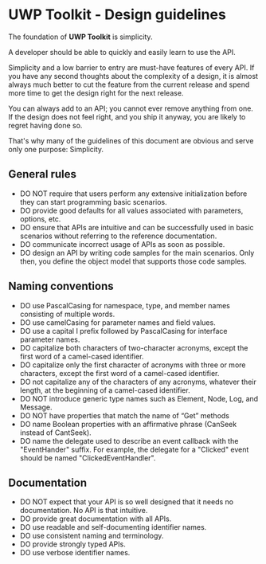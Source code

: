 # UWP Toolkit - Design guidelines

The foundation of **UWP Toolkit** is simplicity. 

A developer should be able to quickly and easily learn to use the API. 

Simplicity and a low barrier to entry are must-have features of every API. If you have any second thoughts about the complexity of a design, it is almost always much better to cut the feature from the current release and spend more time to get the design right for the next release. 

You can always add to an API; you cannot ever remove anything from one. If the design does not feel right, and you ship it anyway, you are likely to regret having done so.

That's why many of the guidelines of this document are obvious and serve only one purpose: Simplicity.

## General rules

* DO NOT require that users perform any extensive initialization before they can start programming basic scenarios.
* DO provide good defaults for all values associated with parameters, options, etc.
* DO ensure that APIs are intuitive and can be successfully used in basic scenarios without referring to the reference documentation.
* DO communicate incorrect usage of APIs as soon as possible. 
* DO design an API by writing code samples for the main scenarios. Only then, you define the object model that supports those code samples.

## Naming conventions
* DO use PascalCasing for namespace, type, and member names consisting of multiple words. 
* DO use camelCasing for parameter names and field values.
* DO use a capital I prefix followed by PascalCasing for interface parameter names.
* DO capitalize both characters of two-character acronyms, except the first word of a camel-cased identifier.
* DO capitalize only the first character of acronyms with three or more characters, except the first word of a camel-cased identifier.
* DO not capitalize any of the characters of any acronyms, whatever their length, at the beginning of a camel-cased identifier.
* DO NOT introduce generic type names such as Element, Node, Log, and Message.
* DO NOT have properties that match the name of “Get” methods
* DO name Boolean properties with an affirmative phrase (CanSeek instead of CantSeek).
* DO name the delegate used to describe an event callback with the "EventHander" suffix. For example, the delegate for a "Clicked" event should be named "ClickedEventHandler".

## Documentation
* DO NOT expect that your API is so well designed that it needs no documentation. No API is that intuitive.
* DO provide great documentation with all APIs. 
* DO use readable and self-documenting identifier names. 
* DO use consistent naming and terminology.
* DO provide strongly typed APIs.
* DO use verbose identifier names.
